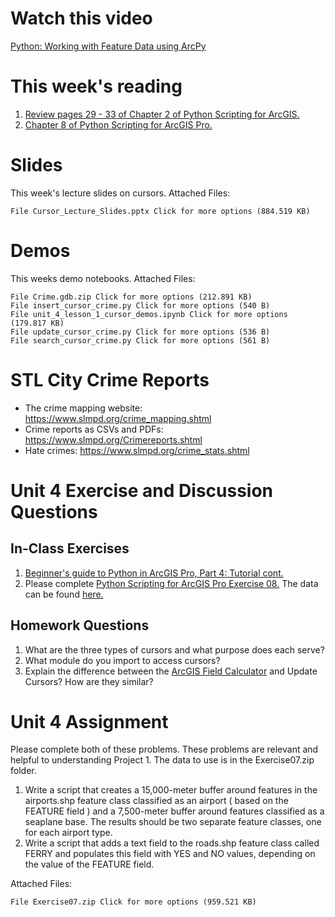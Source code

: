 # Watch this video

[Python: Working with Feature Data using ArcPy](https://www.youtube.com/watch?v=pDS04f5u1EY)

# This week's reading

1. [Review pages 29 - 33 of Chapter 2 of Python Scripting for ArcGIS.](https://esripress.esri.com/display/index.cfm?fuseaction=display&websiteID=384&moduleID=12)
2. [Chapter 8 of Python Scripting for ArcGIS Pro.](https://esripress.esri.com/display/index.cfm?fuseaction=display&websiteID=384&moduleID=12)

# Slides

This week's lecture slides on cursors.
Attached Files:

    File Cursor_Lecture_Slides.pptx Click for more options (884.519 KB) 

# Demos

This weeks demo notebooks.
Attached Files:

    File Crime.gdb.zip Click for more options (212.891 KB)
    File insert_cursor_crime.py Click for more options (540 B)
    File unit_4_lesson_1_cursor_demos.ipynb Click for more options (179.817 KB)
    File update_cursor_crime.py Click for more options (536 B)
    File search_cursor_crime.py Click for more options (561 B) 
    
# STL City Crime Reports

- The crime mapping website: https://www.slmpd.org/crime_mapping.shtml
- Crime reports as CSVs and PDFs: https://www.slmpd.org/Crimereports.shtml
- Hate crimes: https://www.slmpd.org/crime_stats.shtml


# Unit 4 Exercise and Discussion Questions
## In-Class Exercises

1. [Beginner's guide to Python in ArcGIS Pro, Part 4: Tutorial cont.](https://www.esri.com/arcgis-blog/products/arcgis-pro/analytics/beginners-guide-to-python-in-arcgis-pro-part-4-tutorial-cont/)
2. Please complete [Python Scripting for ArcGIS Pro Exercise 08.](https://learngis.maps.arcgis.com/home/item.html?id=0cad298208984ae4b3c3f7718195c174) 
The data can be found [here.](https://learngis.maps.arcgis.com/home/item.html?id=ea906d3a31d54824a1930806a0cfb59e)

## Homework Questions

1. What are the three types of cursors and what purpose does each serve?
2. What module do you import to access cursors?
3. Explain the difference between the [ArcGIS Field Calculator](https://pro.arcgis.com/en/pro-app/latest/tool-reference/data-management/calculate-field.htm) 
and Update Cursors? How are they similar?


# Unit 4 Assignment
Please complete both of these problems. These problems are relevant and helpful to understanding Project 1. The data to use is in the Exercise07.zip folder.

1. Write a script that creates a 15,000-meter buffer around features in the airports.shp feature class classified as an airport ( based on the FEATURE field ) and a 7,500-meter buffer around features classified as a seaplane base. The results should be two separate feature classes, one for each airport type.
2. Write a script that adds a text field to the roads.shp feature class called FERRY and populates this field with YES and NO values, depending on the value of the FEATURE field.

Attached Files:

    File Exercise07.zip Click for more options (959.521 KB) 


